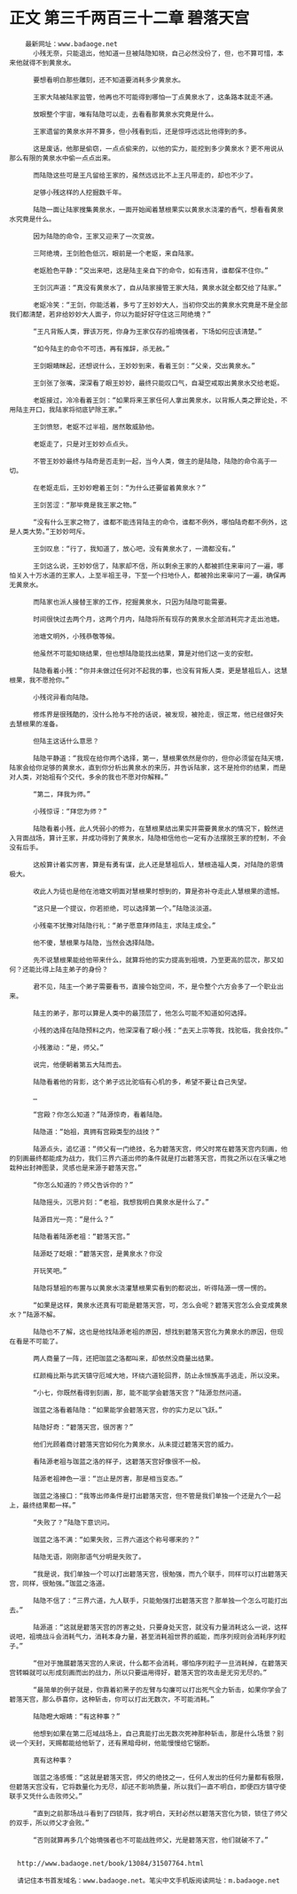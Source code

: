 # 正文 第三千两百三十二章 碧落天宫
        最新网址：www.badaoge.net
          小残无奈，只能退出，他知道一旦被陆隐知晓，自己必然没份了，但，也不算可惜，本来他就得不到黄泉水。
      
          要想看明白那些雕刻，还不知道要消耗多少黄泉水。
      
          王家大陆被陆家监管，他再也不可能得到哪怕一丁点黄泉水了，这条路本就走不通。
      
          放眼整个宇宙，唯有陆隐可以走，去看看那黄泉水究竟是什么。
      
          王家遗留的黄泉水并不算多，但小残看到后，还是惊呼远远比他得到的多。
      
          这是废话，他那是偷窃，一点点偷来的，以他的实力，能挖到多少黄泉水？更不用说从那么有限的黄泉水中偷一点点出来。
      
          而陆隐这些可是王凡留给王家的，虽然远远比不上王凡带走的，却也不少了。
      
          足够小残这样的人挖掘数千年。
      
          陆隐一面让陆家搜集黄泉水，一面开始闻着慧根果实以黄泉水浇灌的香气，想看看黄泉水究竟是什么。
      
          因为陆隐的命令，王家又迎来了一次变故。
      
          三阿绝境，王剑脸色低沉，眼前是一个老妪，来自陆家。
      
          老妪脸色平静：“交出来吧，这是陆主亲自下的命令，如有违背，谁都保不住你。”
      
          王剑沉声道：“真没有黄泉水了，自从陆家接管王家大陆，黄泉水就全都交给了陆家。”
      
          老妪冷笑：“王剑，你能活着，多亏了王妙妙大人，当初你交出的黄泉水究竟是不是全部我们都清楚，若非给妙妙大人面子，你以为能好好守住这三阿绝境？”
      
          “王凡背叛人类，罪该万死，你身为王家仅存的祖境强者，下场如何应该清楚。”
      
          “如今陆主的命令不可违，再有推辞，杀无赦。”
      
          王剑眼睛眯起，还想说什么，王妙妙到来，看着王剑：“父亲，交出黄泉水。”
      
          王剑张了张嘴，深深看了眼王妙妙，最终只能叹口气，自凝空戒取出黄泉水交给老妪。
      
          老妪接过，冷冷看着王剑：“如果将来王家任何人拿出黄泉水，以背叛人类之罪论处，不用陆主开口，我陆家将彻底铲除王家。”
      
          王剑愤怒，老妪不过半祖，居然敢威胁他。
      
          老妪走了，只是对王妙妙点点头。
      
          不管王妙妙最终与陆奇是否走到一起，当今人类，做主的是陆隐，陆隐的命令高于一切。
      
          在老妪走后，王妙妙瞪着王剑：“为什么还要留着黄泉水？”
      
          王剑苦涩：“那毕竟是我王家之物。”
      
          “没有什么王家之物了，谁都不能违背陆主的命令，谁都不例外，哪怕陆奇都不例外，这是人类大势。”王妙妙呵斥。
      
          王剑叹息：“行了，我知道了，放心吧，没有黄泉水了，一滴都没有。”
      
          王剑这么说，王妙妙信了，陆家却不信，所以剩余王家的人都被抓住来审问了一遍，哪怕关入十万水道的王家人，上至半祖王寻，下至一个扫地仆人，都被拎出来审问了一遍，确保再无黄泉水。
      
          而陆家也派人接替王家的工作，挖掘黄泉水，只因为陆隐可能需要。
      
          时间很快过去两个月，这两个月内，陆隐将所有现存的黄泉水全部消耗完才走出池塘。
      
          池塘文明外，小残恭敬等候。
      
          他虽然不可能知晓结果，但也想陆隐能找出结果，算是对他们这一支的安慰。
      
          陆隐看着小残：“你并未做过任何对不起我的事，也没有背叛人类，更是慧祖后人，这慧根果，我不愿抢你。”
      
          小残诧异看向陆隐。
      
          修炼界是很残酷的，没什么抢与不抢的话说，被发现，被抢走，很正常，他已经做好失去慧根果的准备。
      
          但陆主这话什么意思？
      
          陆隐平静道：“我现在给你两个选择，第一，慧根果依然是你的，但你必须留在陆天境，陆家会给你足够的黄泉水，直到你分析出黄泉水的来历，并告诉陆家，这不是抢你的结果，而是对人类，对始祖有个交代，多余的我也不愿对你解释。”
      
          “第二，拜我为师。”
      
          小残惊讶：“拜您为师？”
      
          陆隐看着小残，此人凭弱小的修为，在慧根果结出果实并需要黄泉水的情况下，毅然进入背面战场，算计王家，并成功得到了黄泉水，陆隐相信他也一定有办法摆脱王家的控制，不会没有后手。
      
          这般算计着实厉害，算是有勇有谋，此人还是慧祖后人，慧根造福人类，对陆隐的恩情极大。
      
          收此人为徒也是他在池塘文明面对慧根果时想到的，算是弥补夺走此人慧根果的遗憾。
      
          “这只是一个提议，你若拒绝，可以选择第一个。”陆隐淡淡道。
      
          小残毫不犹豫对陆隐行礼：“弟子愿意拜师陆主，求陆主成全。”
      
          他不傻，慧根果与陆隐，当然会选择陆隐。
      
          先不说慧根果能给他带来什么，就算将他的实力提高到祖境，乃至更高的层次，那又如何？还能比得上陆主弟子的身份？
      
          君不见，陆主一个弟子需要看书，直接令始空间，不，是令整个六方会多了一个职业出来。
      
          陆主的弟子，那可以算是人类中的最顶层了，他怎么可能不知道如何选择。
      
          小残的选择在陆隐预料之内，他深深看了眼小残：“去天上宗等我，找驼临，我会找你。”
      
          小残激动：“是，师父。”
      
          说完，他便朝着第五大陆而去。
      
          陆隐看着他的背影，这个弟子远比驼临有心机的多，希望不要让自己失望。
      
          …
      
          “宫殿？你怎么知道？”陆源惊奇，看着陆隐。
      
          陆隐道：“始祖，真拥有宫殿类型的战技？”
      
          陆源点头，追忆道：“师父有一门绝技，名为碧落天宫，师父时常在碧落天宫内刻画，他的刻画最终都能成为战力，我们三界六道出师的条件就是打出碧落天宫，而我之所以在沃壤之地栽种出封神图录，灵感也是来源于碧落天宫。”
      
          “你怎么知道的？师父告诉你的？”
      
          陆隐摇头，沉思片刻：“老祖，我想我明白黄泉水是什么了。”
      
          陆源目光一亮：“是什么？”
      
          陆隐看着陆源老祖：“碧落天宫。”
      
          陆源眨了眨眼：“碧落天宫，是黄泉水？你没
      
          开玩笑吧。”
      
          陆隐将慧祖的布置与以黄泉水浇灌慧根果实看到的都说出，听得陆源一愣一愣的。
      
          “如果是这样，黄泉水还真有可能是碧落天宫，可，怎么会呢？碧落天宫怎么会变成黄泉水？”陆源不解。
      
          陆隐也不了解，这也是他找陆源老祖的原因，想找到碧落天宫化为黄泉水的原因，但现在看是不可能了。
      
          两人商量了一阵，还把珈蓝之洛都叫来，却依然没商量出结果。
      
          红颜梅比斯与武天镇守厄域大地，环绕六道轮回界，防止永恒族高手逃走，所以没来。
      
          “小七，你既然看得到刻画，那，能不能学会碧落天宫？”陆源忽然问道。
      
          珈蓝之洛看着陆隐：“如果能学会碧落天宫，你的实力足以飞跃。”
      
          陆隐好奇：“碧落天宫，很厉害？”
      
          他们光顾着商讨碧落天宫如何化为黄泉水，从未提过碧落天宫的威力。
      
          看陆源老祖与珈蓝之洛的样子，这碧落天宫好像很不一般。
      
          陆源老祖神色一凛：“岂止是厉害，那是相当变态。”
      
          珈蓝之洛接口：“我等出师条件是打出碧落天宫，但不管是我们单独一个还是九个一起上，最终结果都一样。”
      
          “失败了？”陆隐下意识问。
      
          珈蓝之洛不满：“如果失败，三界六道这个称号哪来的？”
      
          陆隐无语，刚刚那语气分明是失败了。
      
          “我是说，我们单独一个可以打出碧落天宫，很勉强，而九个联手，同样可以打出碧落天宫，同样，很勉强。”珈蓝之洛道。
      
          陆隐不信了：“三界六道，九人联手，只能勉强打出碧落天宫？那单独一个怎么可能打出去。”
      
          陆源道：“这就是碧落天宫的厉害之处，只要身处天宫，就没有力量消耗这么一说，这样说吧，祖境战斗会消耗气力，消耗本身力量，甚至消耗祖世界的威能，而序列规则会消耗序列粒子。”
      
          “但对于施展碧落天宫的人来说，什么都不会消耗，哪怕序列粒子一旦消耗掉，在碧落天宫转瞬就可以形成刻画而出的战力，所以只要运用得好，碧落天宫的攻击是无穷无尽的。”
      
          “最简单的例子就是，你靠着初黑子的左臂与勾廉可以打出死气全力斩击，如果你学会了碧落天宫，那么恭喜你，这种斩击，你可以打出无数次，不可能消耗。”
      
          陆隐瞪大眼睛：“有这种事？”
      
          他想到如果在第二厄域战场上，自己真能打出无数次死神那种斩击，那是什么场景？别说一个天封，天赐都能给他斩了，还有黑暗母树，他能慢慢给它锯断。
      
          真有这种事？
      
          珈蓝之洛感慨：“这就是碧落天宫，师父的绝技之一，任何人发出的任何力量都有极限，但碧落天宫没有，它将数量化为无尽，却还不影响质量，所以我们一直不明白，即便四方镇守使联手又凭什么击败师父。”
      
          “直到之前那场战斗看到了四锁阵，我才明白，天封必然以碧落天宫化为锁，锁住了师父的双手，所以师父才会败。”
      
          “否则就算再多几个始境强者也不可能战胜师父，光是碧落天宫，他们就破不了。”
      
      
      http://www.badaoge.net/book/13084/31507764.html
      
      请记住本书首发域名：www.badaoge.net。笔尖中文手机版阅读网址：m.badaoge.net